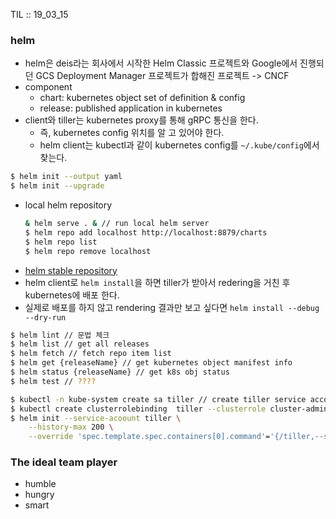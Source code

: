 TIL :: 19_03_15

### helm
- helm은 deis라는 회사에서 시작한 Helm Classic 프로젝트와 Google에서 진행되던 GCS Deployment Manager 프로젝트가 합해진 프로젝트 -> CNCF
- component
  - chart: kubernetes object set of definition & config
  - release: published application in kubernetes
- client와 tiller는 kubernetes proxy를 통해 gRPC 통신을 한다.
  - 즉, kubernetes config 위치를 알 고 있어야 한다.
  - helm client는 kubectl과 같이 kubernetes config를 ```~/.kube/config```에서 찾는다.

```bash
$ helm init --output yaml
$ helm init --upgrade
```

- local helm repository
  ```bash
  & helm serve . & // run local helm server
  $ helm repo add localhost http://localhost:8879/charts
  $ helm repo list
  $ helm repo remove localhost
  ```
- [helm stable repository](https://github.com/helm/charts/tree/master/stable)
- helm client로 ```helm install```을 하면 tiller가 받아서 redering을 거친 후 kubernetes에 배포 한다.
- 실제로 배포를 하지 않고 rendering 결과만 보고 싶다면 ```helm install --debug --dry-run```
```bash
$ helm lint // 문법 체크
$ helm list // get all releases
$ helm fetch // fetch repo item list
$ helm get {releaseName} // get kubernetes object manifest info
$ helm status {releaseName} // get k8s obj status
$ helm test // ????
```

```bash
$ kubectl -n kube-system create sa tiller // create tiller service account
$ kubectl create clusterrolebinding  tiller --clusterrole cluster-admin --serviceaccount=kube-system:tiller // bind cluster-admin role to tiller
$ helm init --service-acoount tiller \
    --history-max 200 \
    --override 'spec.template.spec.containers[0].command'='{/tiller,--storage=secret}'
```

### The ideal team player
- humble
- hungry
- smart